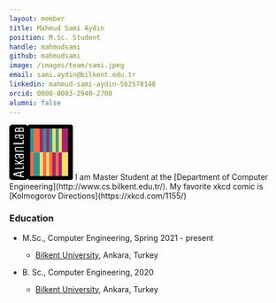 ```yaml
---
layout: member
title: Mahmud Sami Aydın
position: M.Sc. Student
handle: mahmudsami
github: mahmudsami
image: /images/team/sami.jpeg
email: sami.aydin@bilkent.edu.tr
linkedin: mahmud-sami-aydin-5b2578148
orcid: 0000-0003-2940-2700
alumni: false
---
```


<img style="height:100px;" src="https://github.com/BilkentCompGen/BilkentCompGen.github.io/blob/master/images/team/MSA_sq_dna.png?raw=true"/>
 I am Master Student at the [Department of Computer Engineering](http://www.cs.bilkent.edu.tr/). My favorite xkcd comic is [Kolmogorov Directions](https://xkcd.com/1155/)

### Education

- M.Sc., Computer Engineering, Spring 2021 - present
  - [Bilkent University](http://www.cs.bilkent.edu.tr/), Ankara, Turkey

- B. Sc., Computer Engineering, 2020
  - [Bilkent University](http://www.cs.bilkent.edu.tr/), Ankara, Turkey


